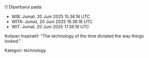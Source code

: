 ⏰ Diperbarui pada:
- WIB: Jumat, 20 Juni 2025 15.36.18 UTC
- WITA: Jumat, 20 Juni 2025 16.36.18 UTC
- WIT: Jumat, 20 Juni 2025 17.36.18 UTC

Kutipan Inspiratif:
"The technology of the time dictated the way things looked."


Kategori: technology

